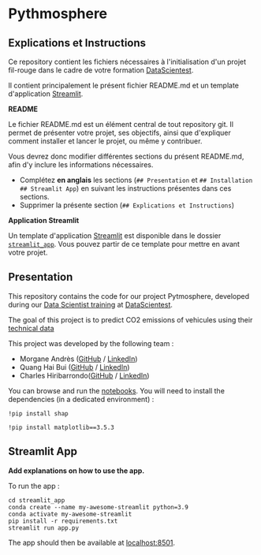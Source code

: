 # Pythmosphere


## Explications et Instructions

Ce repository contient les fichiers nécessaires à l'initialisation d'un projet fil-rouge dans le cadre de votre formation [DataScientest](https://datascientest.com/).

Il contient principalement le présent fichier README.md et un template d'application [Streamlit](https://streamlit.io/).

**README**

Le fichier README.md est un élément central de tout repository git. Il permet de présenter votre projet, ses objectifs, ainsi que d'expliquer comment installer et lancer le projet, ou même y contribuer.

Vous devrez donc modifier différentes sections du présent README.md, afin d'y inclure les informations nécessaires.

- Complétez **en anglais** les sections (`## Presentation` et `## Installation` `## Streamlit App`) en suivant les instructions présentes dans ces sections.
- Supprimer la présente section (`## Explications et Instructions`)

**Application Streamlit**

Un template d'application [Streamlit](https://streamlit.io/) est disponible dans le dossier [`streamlit_app`](streamlit_app). Vous pouvez partir de ce template pour mettre en avant votre projet.

## Presentation

This repository contains the code for our project Pytmosphere, developed during our [Data Scientist training](https://datascientest.com/en/data-scientist-course) at [DataScientest](https://datascientest.com/).

The goal of this project is to predict CO2 emissions of vehicules using their [technical data](https://www.eea.europa.eu/data-and-maps/data/co2-cars-emission-22)

This project was developed by the following team :

- Morgane Andrès ([GitHub](https://github.com/MorganeAndres) / [LinkedIn](https://www.linkedin.com/in/morgane-andres/))
- Quang Hai Bui  ([GitHub](https://github.com/) / [LinkedIn](https://www.linkedin.com/in/quang-hai-b-76612672/))
- Charles Hiribarrondo([GitHub](https://github.com/) / [LinkedIn](https://www.linkedin.com/in/charles-hiribarrondo-47354877/))

You can browse and run the [notebooks](./notebooks). You will need to install the dependencies (in a dedicated environment) :

```
!pip install shap

!pip install matplotlib==3.5.3
```

## Streamlit App

**Add explanations on how to use the app.**

To run the app :

```shell
cd streamlit_app
conda create --name my-awesome-streamlit python=3.9
conda activate my-awesome-streamlit
pip install -r requirements.txt
streamlit run app.py
```

The app should then be available at [localhost:8501](http://localhost:8501).
